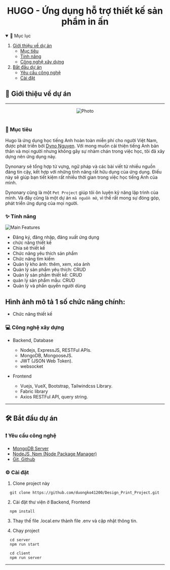 <h1 align="center">
HUGO - Ứng dụng hỗ trợ thiết kế sản phẩm in ấn
</h1>

<!-- TABLE OF CONTENTS -->
<details open="open">
  <summary>📑 Mục lục</summary>
  <ol>
    <li>
      <a href="#📝-giới-thiệu-về-dự-án">Giới thiệu về dự án</a>
      <ul>
        <li><a href="#🎯-mục-tiêu">Mục tiêu</a></li>
        <li><a href="#✨-tính-năng">Tính năng</a></li>
        <li><a href="#💻-công-nghệ-xây-dựng">Công nghệ xây dựng</a></li>
      </ul>
    </li>
    <li>
      <a href="#🛠-bắt-đầu-dự-án">Bắt đầu dự án</a>
      <ul>
        <li><a href="#❗-yêu-cầu-công-nghệ">Yêu cầu công nghệ</a></li>
        <li><a href="#⚙-cài-đặt">Cài đặt</a></li>
      </ul>
    </li>
  </ol>
</details>

## 📝 Giới thiệu về dự án

---

<div align="center">
  <img src="../client/src/assets/" alt="Photo" />
</div>

<br />

### 🎯 Mục tiêu

Hugo là ứng dụng học tiếng Anh hoàn toàn miễn phí cho người Việt Nam, được phát triển bởi [Dyno Nguyen](https://dynonguyen.com). Với mong muốn cải thiện tiếng Anh bản thân và mọi người nhưng không gây sự nhàm chán trong việc học, tôi đã xây dựng nên ứng dụng này.

Dynonary sẽ tổng hợp từ vựng, ngữ pháp và các bài viết từ nhiều nguồn đáng tin cậy, kết hợp với những tính năng rất hữu dụng của ứng dụng. Điều này sẽ giúp bạn tiết kiệm rất nhiều thời gian trong việc học tiếng Anh của mình.

Dynonary cũng là một `Pet Project` giúp tôi ôn luyện kỹ năng lập trình của mình. Và đây cũng là một dự án `mã nguồn mở`, vì thế rất mong sự đóng góp, phát triển ứng dụng của mọi người.

### ✨ Tính năng

![Main Features](https://res.cloudinary.com/dynonary/image/upload/v1627098768/dynonary/logo/dyno-main.png)

- Đăng ký, đăng nhập, đăng xuất ứng dụng
- chức năng thiết kế 
- Chia sẻ thiết kế
- Chức năng yêu thích sản phẩm
- Chức năng tìm kiếm
- Quản lý kho ảnh: thêm, xem, xóa ảnh
- Quản lý sản phẩm yêu thích: CRUD
- Quản lý sản phẩm thiết kế: CRUD
- quản lý sản phẩm mẫu: CRUD
- Quản lý và phẩn quyền người dùng

## Hình ảnh mô tả 1 số chức năng chính:
- Chức năng thiết kế


### 💻 Công nghệ xây dựng

- Backend, Database

  - Nodejs, ExpressJS, RESTFul APIs.
  - MongoDB, MongooseJS.
  - JWT (JSON Web Token).
  - websocket


- Frontend
  - Vuejs, VueX, Bootstrap, Tailwindcss Library.
  - Fabric library
  - Axios RESTFul API, query string.
  



---

## 🛠 Bắt đầu dự án

### ❗ Yêu cầu công nghệ

- [MongoDB Server](https://www.mongodb.com/)
- [NodeJS, Npm (Node Package Manager)](https://nodejs.org/en/)
- [Git, Github](https://git-scm.com/)

### ⚙ Cài đặt

1. Clone project này

```
  git clone https://github.com/duongko41200/Design_Print_Project.git
```

2. Cài đặt thư viện ở Backend, Frontend

```
  npm install 
```

3. Thay thế file .local.env thành file .env và cập nhật thông tin.

4. Chạy project

```
  cd server
  npm run start 
```

```
  cd client
  npm run server
```

---


